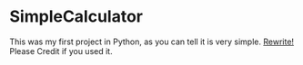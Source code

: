 # SimpleCalculator
This was my first project in Python, as you can tell it is very simple.
[Rewrite!](https://github.com/Peter2469/SimpleCalculatorRewrite)
Please Credit if you used it.
